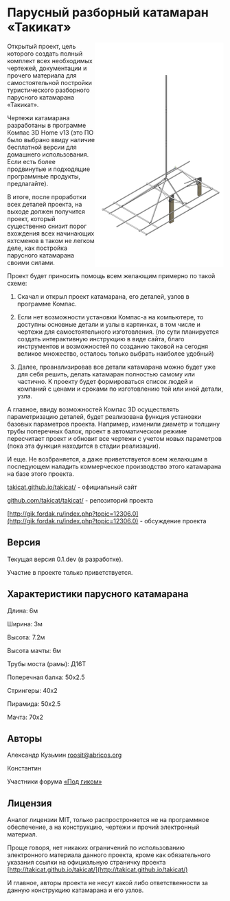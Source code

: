 # Парусный разборный катамаран «Такикат»

<img src="project/cat.jpg" style="width: 300px; float: right;" />


Открытый проект, цель которого создать полный комплект всех необходимых чертежей, 
документации и прочего материала для самостоятельной постройки туристического
разборного парусного катамарана «Такикат».

Чертежи катамарана разработаны в программе Компас 3D Home v13 (это ПО было выбрано 
ввиду наличие бесплатной версии для домашнего использования. Если есть более 
продвинутые и подходящие программные продукты, предлагайте).

В итоге, после проработки всех деталей проекта, на выходе
должен получится проект, который существенно снизит порог вхождения 
всех начинающих яхтсменов в таком не легком деле, как постройка парусного 
катамарана своими силами.

Проект будет приносить помощь всем желающим примерно по такой схеме:

1. Скачал и открыл проект катамарана, его деталей, узлов в программе Компас.

2. Если нет возможности установки Компас-а на компьютере, то доступны основные 
детали и узлы в картинках, в том числе и чертежи для самостоятельного изготовления.
(по сути планируется создать интерактивную инструкцию в виде сайта, благо 
инструментов и возможностей по созданию таковой на сегодня великое множество, осталось 
только выбрать наиболее удобный)

3. Далее, проанализировав все детали катамарана можно будет уже для себя решить, 
делать катамаран полностью самому или частично. К проекту будет формироваться 
список людей и компаний с ценами и сроками по изготовлению той или иной детали, узла.

А главное, ввиду возможностей Компас 3D осуществлять параметризацию деталей, будет 
реализована функция установки базовых параметров проекта. 
Например, изменили диаметр и толщину трубы поперечных балок, проект в автоматическом
режиме пересчитает проект и обновит все чертежи с учетом новых 
параметров (пока эта функция находится в стадии реализации). 

И еще. Не возбраняется, а даже приветствуется всем желающим в последующем 
наладить коммерческое производство этого катамарана на базе этого проекта.

[takicat.github.io/takicat/](http://takicat.github.io/takicat/) - официальный сайт

[github.com/takicat/takicat/](https://github.com/takicat/takicat/) - репозиторий проекта

[http://gik.fordak.ru/index.php?topic=12306.0](http://gik.fordak.ru/index.php?topic=12306.0) - обсуждение проекта

## Версия 

Текущая версия 0.1.dev (в разработке).

Участие в проекте только приветствуется.


## Характеристики парусного катамарана

Длина: 6м

Ширина: 3м

Высота: 7.2м

Высота мачты: 6м

Трубы моста (рамы): Д16Т

Поперечная балка: 50х2.5

Стрингеры: 40х2

Пирамида: 50x2.5

Мачта: 70х2

## Авторы

Александр Кузьмин <roosit@abricos.org>

Константин

Участники форума [«Под гиком»](http://gik.fordak.ru)

## Лицензия

Аналог лицензии MIT, только распростроняется не на программное обеспечение, а на конструкцию, чертежи и прочий электронный материал.

Проще говоря, нет никаких ограничений по использованию электронного материала данного проекта, 
кроме как обязательного указания ссылки на официальную страничку проекта [http://takicat.github.io/takicat/](http://takicat.github.io/takicat/)

И главное, авторы проекта не несут какой либо ответственности за данную конструкцию катамарана и его узлов.